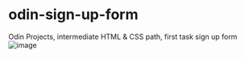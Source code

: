 # odin-sign-up-form
Odin Projects, intermediate HTML &amp; CSS path, first task sign up form
![image](https://github.com/Jerysha/odin-sign-up-form/assets/83254656/25e739b3-8270-4c69-ab1e-4744f7dc1a01)
